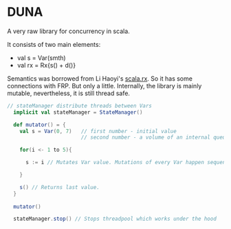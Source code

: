 

# DUNA

A very raw library for concurrency in scala. 

It consists of two main elements:

* val s = Var(smth)
* val rx = Rx{s() + d()}

Semantics was borrowed from Li Haoyi's [scala.rx](https://github.com/lihaoyi/scala.rx). So it has some connections with FRP. But only a little. Internally, the library is mainly mutable,
nevertheless, it is still thread safe.

```scala
// stateManager distribute threads between Vars
  implicit val stateManager = StateManager()

  def mutator() = {
    val s = Var(0, 7)   // first number - initial value
                        // second number - a volume of an internal queue. Var's performans heavy depends on this number.

    for(i <- 1 to 5){

      s := i // Mutates Var value. Mutations of every Var happen sequentially.

    }

    s() // Returns last value.
  }
    
  mutator()

  stateManager.stop() // Stops threadpool which works under the hood
  ```